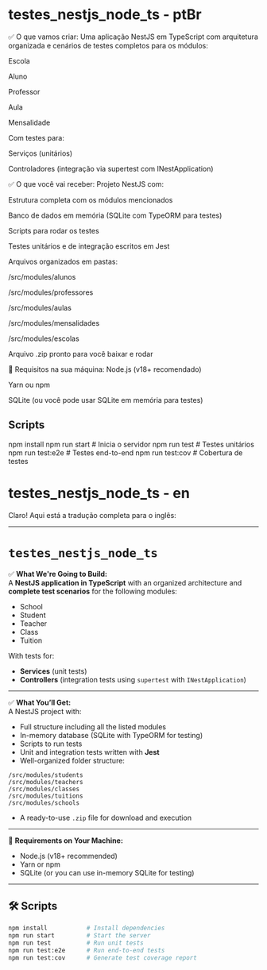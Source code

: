 # testes_nestjs_node_ts - ptBr
✅ O que vamos criar:
Uma aplicação NestJS em TypeScript com arquitetura organizada e cenários de testes completos para os módulos:

Escola

Aluno

Professor

Aula

Mensalidade

Com testes para:

Serviços (unitários)

Controladores (integração via supertest com INestApplication)

✅ O que você vai receber:
Projeto NestJS com:

Estrutura completa com os módulos mencionados

Banco de dados em memória (SQLite com TypeORM para testes)

Scripts para rodar os testes

Testes unitários e de integração escritos em Jest

Arquivos organizados em pastas:

/src/modules/alunos

/src/modules/professores

/src/modules/aulas

/src/modules/mensalidades

/src/modules/escolas

Arquivo .zip pronto para você baixar e rodar

🔧 Requisitos na sua máquina:
Node.js (v18+ recomendado)

Yarn ou npm

SQLite (ou você pode usar SQLite em memória para testes)


## Scripts

npm install
npm run start        # Inicia o servidor
npm run test         # Testes unitários
npm run test:e2e     # Testes end-to-end
npm run test:cov     # Cobertura de testes

# testes_nestjs_node_ts - en

Claro! Aqui está a tradução completa para o inglês:

---

# `testes_nestjs_node_ts`  
✅ **What We're Going to Build:**  
A **NestJS application in TypeScript** with an organized architecture and **complete test scenarios** for the following modules:

- School  
- Student  
- Teacher  
- Class  
- Tuition  

With tests for:

- **Services** (unit tests)  
- **Controllers** (integration tests using `supertest` with `INestApplication`)

---

✅ **What You’ll Get:**  
A NestJS project with:

- Full structure including all the listed modules  
- In-memory database (SQLite with TypeORM for testing)  
- Scripts to run tests  
- Unit and integration tests written with **Jest**  
- Well-organized folder structure:  

```
/src/modules/students  
/src/modules/teachers  
/src/modules/classes  
/src/modules/tuitions  
/src/modules/schools  
```

- A ready-to-use `.zip` file for download and execution

---

🔧 **Requirements on Your Machine:**

- Node.js (v18+ recommended)  
- Yarn or npm  
- SQLite (or you can use in-memory SQLite for testing)

---

## 🛠️ Scripts

```bash
npm install           # Install dependencies
npm run start         # Start the server
npm run test          # Run unit tests
npm run test:e2e      # Run end-to-end tests
npm run test:cov      # Generate test coverage report
```
